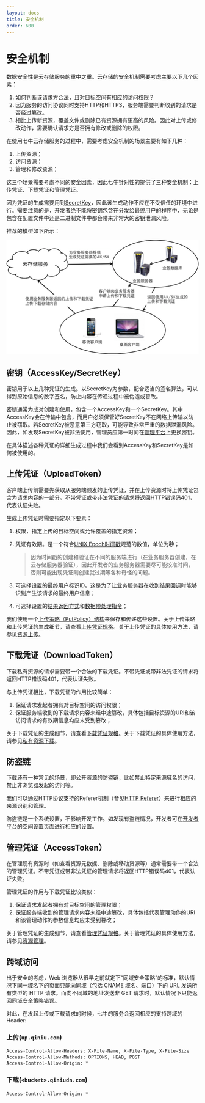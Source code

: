 ```yaml
---
layout: docs
title: 安全机制
order: 600
---
```

<a id="security"></a>
# 安全机制

数据安全性是云存储服务的重中之重。云存储的安全机制需要考虑主要以下几个因素：

1. 如何判断该请求方合法，且对目标空间有相应的访问权限？
1. 因为服务的访问协议同时支持HTTP和HTTPS，服务端需要判断收到的请求是否经过篡改。
1. 相比上传新资源，覆盖文件或删除已有资源拥有更高的风险。因此对上传或修改动作，需要确认请求方是否拥有修改或删除的权限。

在使用七牛云存储服务的过程中，需要考虑安全机制的场景主要有如下几种：

1. 上传资源；
1. 访问资源；
1. 管理和修改资源；

这三个场景需要考虑不同的安全因素，因此七牛针对性的提供了三种安全机制：上传凭证、下载凭证和管理凭证。

因为凭证的生成需要用到[SecretKey](#aksk)，因此该生成动作不应在不受信任的环境中进行。需要注意的是，开发者绝不能将密钥包含在分发给最终用户的程序中，无论是包含在配置文件中还是二进制文件中都会带来非常大的密钥泄漏风险。

推荐的模型如下所示：

![凭证创建和使用流程](img/token.png)

<a id="aksk"></a>
## 密钥（AccessKey/SecretKey）

密钥用于以上几种凭证的生成。以SecretKey为参数，配合适当的签名算法，可以得到原始信息的数字签名，防止内容在传递过程中被伪造或篡改。

密钥通常为成对创建和使用，包含一个AccessKey和一个SecretKey。其中AccessKey会在传输中包含，而用户必须保管好SecretKey不在网络上传输以防止被窃取。若SecretKey被恶意第三方窃取，可能导致非常严重的数据泄漏风险。因此，如发现SecretKey被非法使用，管理员应第一时间在[管理平台](https://portal.qiniu.com)上更换密钥。

在具体描述各种凭证的详细生成过程中我们会看到AccessKey和SecretKey是如何被使用的。

<a id="upload-token"></a>
## 上传凭证（UploadToken）

客户端上传前需要先获取从服务端颁发的上传凭证，并在上传资源时将上传凭证包含为请求内容的一部分。不带凭证或带非法凭证的请求将返回HTTP错误码401，代表认证失败。

生成上传凭证时需要指定以下要素：

1. 权限，指定上传的目标空间或允许覆盖的指定资源；
1. 凭证有效期。是一个符合[UNIX Epoch时间戳](http://en.wikipedia.org/wiki/Unix_Time)规范的数值，单位为**秒**；
	
	> 因为时间戳的创建和验证在不同的服务端进行（在业务服务器创建，在云存储服务器验证），因此开发者的业务服务器需要尽可能校准时间，否则可能出现凭证刚创建就过期等各种奇怪的问题。
	
1. 可选择设置的最终用户标识ID。这是为了让业务服务器在收到结果回调时能够识别产生该请求的最终用户信息；
1. 可选择设置的[结果返回方式](up/response/index.html)和[数据预处理指令](up/response/persistent-op.html)；

我们使用一个[上传策略（PutPolicy）结构](../reference/security/put-policy.html)来保存和传递这些设置。关于上传策略和上传凭证的生成细节，请查看[上传凭证规格](../reference/security/upload-token.html)。关于上传凭证的具体使用方法，请参见[资源上传](up/index.html)。

<a id="download-token"></a>
## 下载凭证（DownloadToken）

下载私有资源的请求需要带一个合法的下载凭证。不带凭证或带非法凭证的请求将返回HTTP错误码401，代表认证失败。

与上传凭证相比，下载凭证的作用比较简单：

1. 保证请求发起者拥有对目标空间的访问权限；
1. 保证服务端收到的下载请求内容未经中途篡改，具体包括目标资源的URI和该访问请求的有效期信息均应未受到篡改；

关于下载凭证的生成细节，请查看[下载凭证规格](../reference/security/download-token.html)。关于下载凭证的具体使用方法，请参见[私有资源下载](dn/security.html#download-private-resource)。

<a id="anti-leech"></a>
## 防盗链

下载还有一种常见的场景，即公开资源的防盗链，比如禁止特定来源域名的访问，禁止非浏览器发起的访问等。

我们可以通过HTTP协议支持的Referer机制（参见[HTTP Referer](http://en.wikipedia.org/wiki/Referrer)）来进行相应的来源识别和管理。

防盗链是一个系统设置，不影响开发工作。如发现有盗链情况，开发者可在[开发者平台](https://portal.qiniu.com/)的空间设置页面进行相应的设置。

<a id="accesstoken"></a>
## 管理凭证（AccessToken）

在管理现有资源时（如查看资源元数据、删除或移动资源等）通常需要带一个合法的管理凭证。不带凭证或带非法凭证的管理请求将返回HTTP错误码401，代表认证失败。

管理凭证的作用与下载凭证比较类似：

1. 保证请求发起者拥有对目标空间的管理权限；
1. 保证服务端收到的管理请求内容未经中途篡改，具体包括代表管理动作的URI和该管理动作的参数信息均应未受到篡改；

关于管理凭证的生成细节，请查看[管理凭证规格](../reference/security/access-token.html)。关于管理凭证的具体使用方法，请参见[资源管理](rs/security.html)。

<a id="cors-support"></a>
## 跨域访问

出于安全的考虑，Web 浏览器从很早之前就定下“同域安全策略”的标准，默认情况下同一域名下的页面只能向同域（包括 CNAME 域名、端口）下的 URL 发送所有类型的 HTTP 请求。而向不同域的地址发送非 GET 请求时，默认情况下只能返回同域安全策略错误。

对此，在发起上传或下载请求的时候，七牛的服务会返回相应的支持跨域的 Header:

<a id="upload-cors"></a>
### 上传(`up.qiniu.com`)

	Access-Control-Allow-Headers: X-File-Name, X-File-Type, X-File-Size
	Access-Control-Allow-Methods: OPTIONS, HEAD, POST
	Access-Control-Allow-Origin: *

<a id="download-cors"></a>
### 下载(`<bucket>.qiniudn.com`)

	Access-Control-Allow-Origin: *
